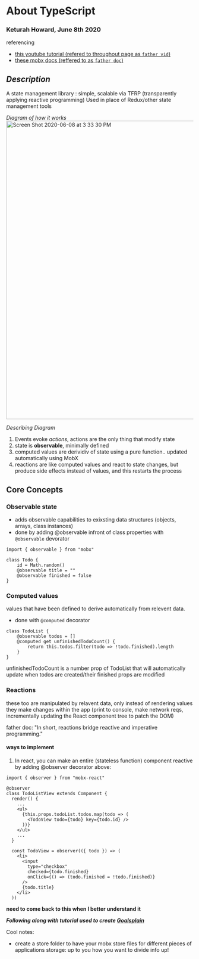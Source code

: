 # About TypeScript
### Keturah Howard, June 8th 2020
referencing 
- [this youtube tutorial (refered to throughout page as `father vid`)](https://www.youtube.com/watch?v=_q50BXqkAfI)
- [these mobx docs (reffered to as `father doc`)](https://mobx.js.org/README.html)
## *Description*

A state management library : simple, scalable via TFRP (transparently applying reactive programming)
Used in place of Redux/other state management tools

*Diagram of how it works*
<img width="801" alt="Screen Shot 2020-06-08 at 3 33 30 PM" src="https://user-images.githubusercontent.com/32975967/84086742-6eaccf00-a99d-11ea-9cde-e0de0587ef76.png">

*Describing Diagram*
1. Events evoke *actions*, actions are the only thing that modify state
2. state is **observable**, minimally defined
3. computed values are derividiv of state using a pure function.. updated automatically using MobX 
4. reactions are like computed values and react to state changes, but produce side effects instead of values, and this restarts the process

## Core Concepts

### Observable state
- adds observable capabilities to exixsting data structures (objects, arrays, class instances)
- done by adding @observable infront of class properties with ```@observable``` devorator
``` 
import { observable } from "mobx"

class Todo {
    id = Math.random()
    @observable title = ""
    @observable finished = false
}
```
### Computed values
values that have been defined to derive automatically from relevent data. 
- done with ```@computed``` decorator
```
class TodoList {
    @observable todos = []
    @computed get unfinishedTodoCount() {
        return this.todos.filter(todo => !todo.finished).length
    }
}
```
unfinishedTodoCount is a number prop of TodoList that will automatically update when todos are created/their finished props are modified

### Reactions

these too are manipulated by relavent data, only instead of rendering values they make changes within the app (print to console, make network reqs, incrementally updating the React component tree to patch the DOM)

father doc: "In short, reactions bridge reactive and imperative programming."

#### ways to implement

1. In react, you can make an entire (stateless function) component reactive by adding @observer decorator above:

```
import { observer } from "mobx-react"

@observer
class TodoListView extends Component {
  render() {
    ...
    <ul>
      {this.props.todoList.todos.map(todo => (
        <TodoView todo={todo} key={todo.id} />
      ))}
    </ul>
    ...
  }

  const TodoView = observer(({ todo }) => (
    <li>
      <input
        type="checkbox"
        checked={todo.finished}
        onClick={() => (todo.finished = !todo.finished)}
      />
      {todo.title}
    </li>
  ))
```
**need to come back to this when I better understand it**

***Following along with tutorial used to create [Goalsplain](https://github.com/KeturahDev/goalsplain)***

Cool notes:
- create a store folder to have your mobx store files for different pieces of applications storage: up to you how you want to divide info up!